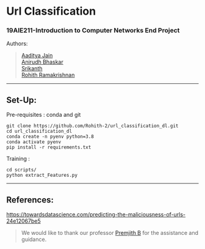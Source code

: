 # Url Classification 
### 19AIE211-Introduction to Computer Networks End Project   
Authors:  
> [Aaditya Jain](https://github.com/aadityajain1)    
> [Anirudh Bhaskar](https://github.com/AnirudhBhaskar21)    
> [Srikanth]( https://github.com/Srikanth-AIE)    
> [Rohith Ramakrishnan](https://github.com/Rohith-2)
<hr style=\"border:0.5px solid gray\"> </hr>

## Set-Up:
Pre-requisites : conda and git  
```
git clone https://github.com/Rohith-2/url_classification_dl.git
cd url_classification_dl
conda create -n pyenv python=3.8
conda activate pyenv
pip install -r requirements.txt
```
Training :    
```
cd scripts/
python extract_Features.py
```

<hr style=\"border:0.5px solid gray\"> </hr>    

## References:  
https://towardsdatascience.com/predicting-the-maliciousness-of-urls-24e12067be5  

> We would like to thank our professor [Premjith B](https://github.com/premjithb) for the assistance and guidance.  
